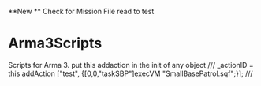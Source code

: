 **New ** Check for Mission File read to test 

# Arma3Scripts
Scripts for Arma 3.
put this addaction in the init of any object
/// _actionID = this addAction ["test", {[0,0,"taskSBP"]execVM "SmallBasePatrol.sqf";}]; ///

